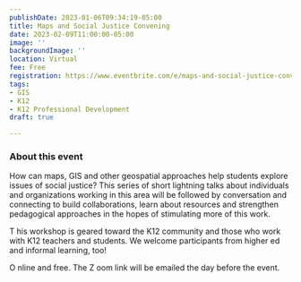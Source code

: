 ```yaml
---
publishDate: 2023-01-06T09:34:19-05:00
title: Maps and Social Justice Convening
date: 2023-02-09T11:00:00-05:00
image: ''
backgroundImage: ''
location: Virtual
fee: Free
registration: https://www.eventbrite.com/e/maps-and-social-justice-convening-tickets-506429433067
tags:
- GIS
- K12
- K12 Professional Development
draft: true

---
```

### About this event

How can maps, GIS and other geospatial approaches help students explore issues of social justice? This series of short lightning talks about individuals and organizations working in this area will be followed by conversation and connecting to build collaborations, learn about resources and strengthen pedagogical approaches in the hopes of stimulating more of this work.

T his workshop is geared toward the K12 community and those who work with K12 teachers and students. We welcome participants from higher ed and informal learning, too!

O nline and free. The Z oom link will be emailed the day before the event.